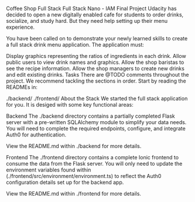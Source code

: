 Coffee Shop Full Stack
Full Stack Nano - IAM Final Project
Udacity has decided to open a new digitally enabled cafe for students to order drinks, socialize, and study hard. But they need help setting up their menu experience.

You have been called on to demonstrate your newly learned skills to create a full stack drink menu application. The application must:

Display graphics representing the ratios of ingredients in each drink.
Allow public users to view drink names and graphics.
Allow the shop baristas to see the recipe information.
Allow the shop managers to create new drinks and edit existing drinks.
Tasks
There are @TODO comments throughout the project. We recommend tackling the sections in order. Start by reading the READMEs in:

./backend/
./frontend/
About the Stack
We started the full stack application for you. It is desiged with some key functional areas:

Backend
The ./backend directory contains a partially completed Flask server with a pre-written SQLAlchemy module to simplify your data needs. You will need to complete the required endpoints, configure, and integrate Auth0 for authentication.

View the README.md within ./backend for more details.

Frontend
The ./frontend directory contains a complete Ionic frontend to consume the data from the Flask server. You will only need to update the environment variables found within (./frontend/src/environment/environment.ts) to reflect the Auth0 configuration details set up for the backend app.

View the README.md within ./frontend for more details.
